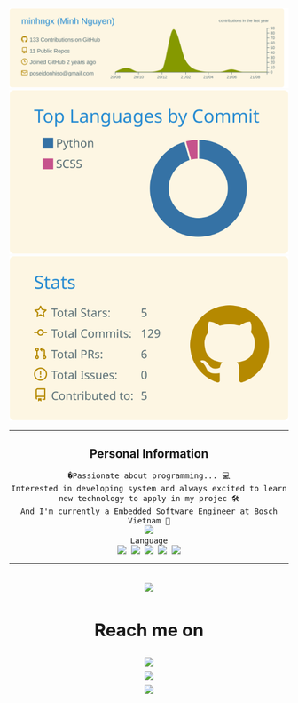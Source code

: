 <p  align="center">
  <img src="https://github.com/MinhNgx/MinhNgx_profile/blob/master/profile-summary-card-output/solarized/0-profile-details.svg">
  </br>
  <img src="https://github.com/MinhNgx/MinhNgx_profile/blob/master/profile-summary-card-output/solarized/2-most-commit-language.svg">
  <img src="https://github.com/MinhNgx/MinhNgx_profile/blob/master/profile-summary-card-output/solarized/3-stats.svg">
  </br>
</p>

---
<h2 align="center">Personal Information</h2>
<p align="center">
  <samp>�Passionate about programming... 💻<br>
  Interested in developing system and always excited to learn new technology to apply in my projec 🛠️ <br>And I'm currently a Embedded Software Engineer at Bosch Vietnam 💼<br>
      <img src="https://komarev.com/ghpvc/?username=MinhNgx">
    <br>
   Language<br>
    <img src="https://img.shields.io/badge/C-00599C?style=for-the-badge&logo=c&logoColor=white">
    <img src="https://img.shields.io/badge/MySQL-00000F?style=for-the-badge&logo=mysql&logoColor=white">
    <img src="https://img.shields.io/badge/Python-3776AB?style=for-the-badge&logo=python&logoColor=white">
    <img src="https://img.shields.io/badge/HTML-239120?style=for-the-badge&logo=html5&logoColor=white">
    <img src="https://img.shields.io/badge/CSS-239120?&style=for-the-badge&logo=css3&logoColor=white">
  </samp>
  <br> 
</p>

------
<h2 align="center"My Blog Articles</h2>
<p align="center">
  <a href="https://minhngx.github.io/" target="_blank"><img src="https://img.shields.io/badge/Myblog%3A-minhngx.github.io-8B008B?style=for-the-badge&logo=github"/><a>
</p>

<h2  align="center">Reach me on</h2>
<p align="center">
  <a href="https://www.linkedin.com/in/minhngx/" target="_blank"><img src="https://img.shields.io/badge/Linkedin-minhngx-red?style=social&logo=linkedin" /></a><br>
  <a href="https://www.facebook.com/minhZminh" target="_blank"><img src="https://img.shields.io/badge/Facebook-minhzminh-red?style=social&logo=facebook" /></a><br>
  <a href="https://www.youtube.com/channel/UCjZ9kjVhbn6tRY2juZIPu7A" target="_blank"><img src="https://img.shields.io/badge/Youtube-Van%20Minh-red?style=social&logo=youtube" /></a>
  
</p>
